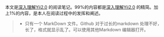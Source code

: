 本文是[深入理解Yii2.0](http://www.digpage.com/) 的阅读笔记。99%的内容都是[深入理解Yii2.0](http://www.digpage.com/) 的精简。加上1%的内容，是本人在阅读过程中的发挥和阐述。

>* 只有一个 MarkDown 文件。Github 对于过长的markdown 处理不好，长了，格式就显示乱了。可以使用其他Markdown 编辑器打开。
